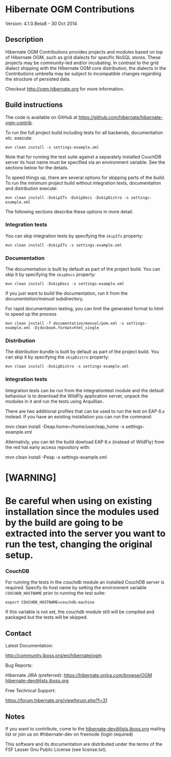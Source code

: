# Hibernate OGM Contributions

Version: 4.1.0.Beta8 - 30 Oct 2014

## Description

Hibernate OGM Contributions provides projects and modules based on top of Hibernate OGM, such as grid dialects for specific NoSQL stores.
These projects may be community-led and/or incubating.
In contrast to the grid dialect shipping with the Hibernate OGM core distribution,
the dialects in the Contributions umbrella may be subject to incompatible changes regarding the structure of persisted data.

Checkout <http://ogm.hibernate.org> for more information.

## Build instructions

The code is available on GitHub at <https://github.com/hibernate/hibernate-ogm-contrib>.

To run the full project build including tests for all backends, documentation etc. execute:

    mvn clean install -s settings-example.xml

Note that for running the test suite against a separately installed CouchDB server its host name must be specified via an environment variable.
See the sections below for the details.

To speed things up, there are several options for skipping parts of the build.
To run the minimum project build without integration tests, documentation and distribution execute:

    mvn clean install -DskipITs -DskipDocs -DskipDistro -s settings-example.xml

The following sections describe these options in more detail.

### Integration tests

You can skip integration tests by specifying the `skipITs` property:

    mvn clean install -DskipITs -s settings-example.xml

### Documentation

The documentation is built by default as part of the project build. You can skip it by specifying the `skipDocs` property:

    mvn clean install -DskipDocs -s settings-example.xml

If you just want to build the documentation, run it from the _documentation/manual_ subdirectory.

For rapid documentation testing, you can limit the generated format to html to speed up the process

    mvn clean install -f documentation/manual/pom.xml -s settings-example.xml -Djdocbook.format=html_single

### Distribution

The distribution bundle is built by default as part of the project build. You can skip it by specifying the `skipDistro` property:

    mvn clean install -DskipDistro -s settings-example.xml

### Integration tests

Integration tests can be run from the integrationtest module and the default behaviour is to download the WildFly application server,
unpack the modules in it and run the tests using Arquillian.

There are two additional profiles that can be used to run the test on EAP 6.x instead.
If you have an existing installation you can run the command:

   mvn clean install -Deap.home=/home/user/eap_home -s settings-example.xml

Alternativly, you can let the build dowload EAP 6.x (instead of WildFly) from the red hat early access repository with:

   mvn clean install -Peap -s settings-example.xml

[WARNING]
====
Be careful when using on existing installation since the modules used by the build are going to be extracted into the
server you want to run the test, changing the original setup.
====

### CouchDB

For running the tests in the _couchdb_ module an installed CouchDB server is required. Specify its host name by
setting the environment variable `COUCHDB_HOSTNAME` prior to running the test suite:

    export COUCHDB_HOSTNAME=couchdb-machine

If this variable is not set, the _couchdb_ module still will be compiled and packaged but the tests will be skipped.

## Contact

Latest Documentation:

   <http://community.jboss.org/en/hibernate/ogm>

Bug Reports:

   Hibernate JIRA (preferred): <https://hibernate.onjira.com/browse/OGM>
   <hibernate-dev@lists.jboss.org>

Free Technical Support:

   <https://forum.hibernate.org/viewforum.php?f=31>

## Notes

If you want to contribute, come to the <hibernate-dev@lists.jboss.org> mailing list
or join us on #hibernate-dev on freenode (login required)

This software and its documentation are distributed under the terms of the
FSF Lesser Gnu Public License (see license.txt).
